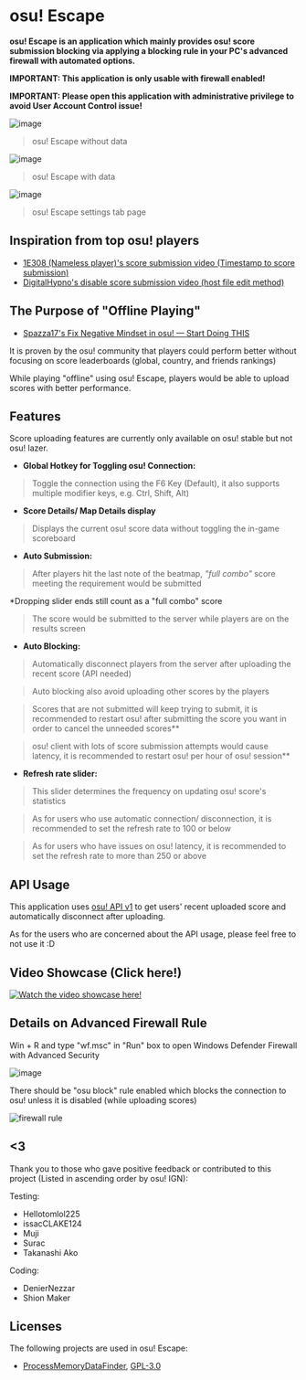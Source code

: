 # osu! Escape

 **osu! Escape is an application which mainly provides osu! score submission blocking via 
 applying a blocking rule in your PC's advanced firewall with automated options.**
 
  **IMPORTANT: This application is only usable with firewall enabled!**
  
  **IMPORTANT: Please open this application with administrative privilege to avoid User Account Control issue!**

![image](https://user-images.githubusercontent.com/73950784/144431649-48b10f29-f2ee-4e28-a373-d7db5e070328.png)

> osu! Escape without data 

![image](https://user-images.githubusercontent.com/73950784/144431804-574c08c8-868f-4393-9362-6173a533fcb7.png)

> osu! Escape with data

![image](https://user-images.githubusercontent.com/73950784/144431910-b4650e39-5aea-45f3-93aa-c5c953d83e4c.png)

> osu! Escape settings tab page
 
 
 ## Inspiration from top osu! players
 
 - [1E308 (Nameless player)'s score submission video (Timestamp to score submission)](https://www.youtube.com/watch?v=D7x7OXpUmss&t=647s&ab_channel=RoriSanbyaku) 
 - [DigitalHypno's disable score submission video (host file edit method)](https://www.youtube.com/watch?v=lusAZ1fiph8&ab_channel=DigitalHypno)
 
## The Purpose of "Offline Playing"
 
 - [Spazza17's Fix Negative Mindset in osu! — Start Doing THIS](https://www.youtube.com/watch?v=cEyVSiY9ohU&ab_channel=Spazza17)
 
 It is proven by the osu! community that players could perform better without focusing on score leaderboards (global, country, and friends rankings) 
 
 While playing "offline" using osu! Escape, players would be able to upload scores with better performance.
 
 ## Features
 
 Score uploading features are currently only available on osu! stable but not osu! lazer.
 
 - **Global Hotkey for Toggling osu! Connection:** 
 > Toggle the connection using the F6 Key (Default), it also supports multiple modifier keys, e.g. Ctrl, Shift, Alt)
 
 - **Score Details/ Map Details display** 
 > Displays the current osu! score data without toggling the in-game scoreboard 
 
 - **Auto Submission:** 
 > After players hit the last note of the beatmap, *"full combo"* score meeting the requirement would be submitted 

 *Dropping slider ends still count as a "full combo" score
  
 > The score would be submitted to the server while players are on the results screen
 
 - **Auto Blocking:** 
 
 > Automatically disconnect players from the server after uploading the recent score (API needed)
 
 > Auto blocking also avoid uploading other scores by the players

 > Scores that are not submitted will keep trying to submit, it is recommended to restart osu! after submitting the score you want in order to cancel the unneeded scores**
 
 > osu! client with lots of score submission attempts would cause latency, it is recommended to restart osu! per hour of osu! session**
 
 - **Refresh rate slider:** 
 
 > This slider determines the frequency on updating osu! score's statistics
 
 > As for users who use automatic connection/ disconnection, it is recommended to set the refresh rate to 100 or below
 
 > As for users who have issues on osu! latency, it is recommended to set the refresh rate to more than 250 or above

## API Usage
 
 This application uses [osu! API v1](https://github.com/ppy/osu-api/wiki) to get users' recent uploaded score and automatically disconnect after uploading.
 
 As for the users who are concerned about the API usage, please feel free to not use it :D

## Video Showcase (Click here!)

[![Watch the video showcase here!](http://i3.ytimg.com/vi/N0ui0FeIaPE/hqdefault.jpg)](https://www.youtube.com/watch?v=N0ui0FeIaPE&ab_channel=Koltay)

## Details on Advanced Firewall Rule

Win + R and type "wf.msc" in "Run" box to open Windows Defender Firewall with Advanced Security

![image](https://user-images.githubusercontent.com/73950784/145205485-2d47cb8d-14a2-44d9-b534-e79efaf6cc9b.png)

There should be "osu block" rule enabled which blocks the connection to osu! unless it is disabled (while uploading scores)

![firewall rule](https://user-images.githubusercontent.com/73950784/145205745-baa4cc17-292f-4b01-a313-8fa8abc6add0.png)


## <3
 Thank you to those who gave positive feedback or contributed to this project (Listed in ascending order by osu! IGN):
 
 Testing: 
 - Hellotomlol225
 - issacCLAKE124
 - Muji
 - Surac
 - Takanashi Ako
 
 Coding: 
 - DenierNezzar
 - Shion Maker
 
 ## Licenses
 The following projects are used in osu! Escape:
 - [ProcessMemoryDataFinder](https://github.com/Piotrekol/ProcessMemoryDataFinder), [GPL-3.0](https://github.com/Piotrekol/ProcessMemoryDataFinder/blob/master/LICENSE)
